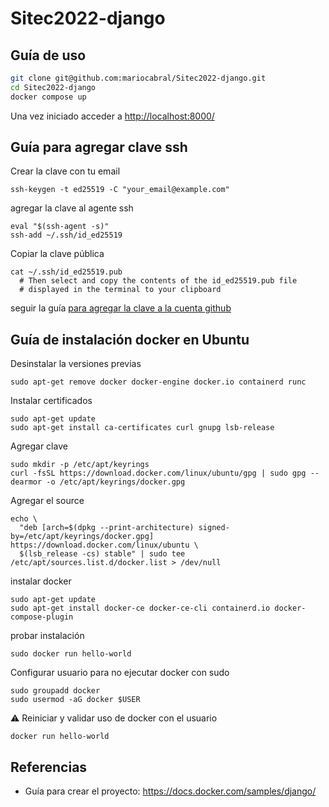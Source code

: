 # Sitec2022-django


## Guía de uso

```bash
git clone git@github.com:mariocabral/Sitec2022-django.git
cd Sitec2022-django
docker compose up
```

Una vez iniciado acceder a [http://localhost:8000/](http://localhost:8000/)

## Guía para agregar clave ssh

Crear la clave con tu email

```
ssh-keygen -t ed25519 -C "your_email@example.com"
```

agregar la clave al agente ssh

```
eval "$(ssh-agent -s)"
ssh-add ~/.ssh/id_ed25519
```

Copiar la clave pública

```
cat ~/.ssh/id_ed25519.pub
  # Then select and copy the contents of the id_ed25519.pub file
  # displayed in the terminal to your clipboard
```

seguir la guía [para agregar la clave a la cuenta github](https://docs.github.com/en/authentication/connecting-to-github-with-ssh/adding-a-new-ssh-key-to-your-github-account) 

## Guía de instalación docker en Ubuntu

Desinstalar la versiones previas

```
sudo apt-get remove docker docker-engine docker.io containerd runc
```

Instalar certificados

```
sudo apt-get update
sudo apt-get install ca-certificates curl gnupg lsb-release
```

Agregar clave 

```
sudo mkdir -p /etc/apt/keyrings
curl -fsSL https://download.docker.com/linux/ubuntu/gpg | sudo gpg --dearmor -o /etc/apt/keyrings/docker.gpg
```

Agregar el source

```
echo \
  "deb [arch=$(dpkg --print-architecture) signed-by=/etc/apt/keyrings/docker.gpg] https://download.docker.com/linux/ubuntu \
  $(lsb_release -cs) stable" | sudo tee /etc/apt/sources.list.d/docker.list > /dev/null
```

instalar docker

```
sudo apt-get update
sudo apt-get install docker-ce docker-ce-cli containerd.io docker-compose-plugin
```

probar instalación

```
sudo docker run hello-world
```

Configurar usuario para no ejecutar docker con sudo

```
sudo groupadd docker
sudo usermod -aG docker $USER
```

:warning: Reiniciar y validar uso de docker con el usuario

```
docker run hello-world
```



## Referencias

- Guía para crear el proyecto: https://docs.docker.com/samples/django/
